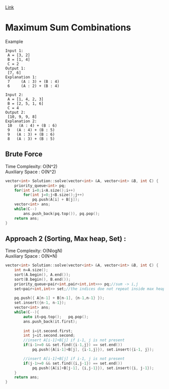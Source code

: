 [Link](https://www.interviewbit.com/problems/maximum-sum-combinations/)
# Maximum Sum Combinations
Example
```
Input 1:
 A = [3, 2]
 B = [1, 4]
 C = 2
Output 1:
 [7, 6]
Explanation 1:
 7     (A : 3) + (B : 4)
 6     (A : 2) + (B : 4)

Input 2:
 A = [1, 4, 2, 3]
 B = [2, 5, 1, 6]
 C = 4
Output 2:
 [10, 9, 9, 8]
Explanation 2:
 10   (A : 4) + (B : 6)
 9   (A : 4) + (B : 5)
 9   (A : 3) + (B : 6)
 8   (A : 3) + (B : 5)
 ```
## Brute Force
Time Complexity: O(N^2)<br>
Auxiliary Space : O(N^2)
```cpp
vector<int> Solution::solve(vector<int> &A, vector<int> &B, int C) {
    priority_queue<int> pq;
    for(int i=0;i<A.size();i++)
        for(int j=0;j<B.size();j++)
            pq.push(A[i] + B[j]);
    vector<int> ans;
    while(C--)
        ans.push_back(pq.top()), pq.pop();
    return ans;
}
```
## Approach 2 (Sorting, Max heap, Set) :
Time Complexity: O(NlogN) <br>
Auxiliary Space : O(N*N)

```cpp
vector<int> Solution::solve(vector<int> &A, vector<int> &B, int C) {
    int n=A.size();
    sort(A.begin(), A.end());
    sort(B.begin(), B.end());
    priority_queue<pair<int,pair<int,int>>> pq;//sum -> i,j
    set<pair<int,int>> set;//the indices doe not repeat inside max heap.
    
    pq.push({ A[n-1] + B[n-1], {n-1,n-1} });
    set.insert({n-1, n-1});
    vector<int> ans;
    while(C--){
        auto it=pq.top();   pq.pop();
        ans.push_back(it.first);
        
        int i=it.second.first;
        int j=it.second.second;
        //insert A[i-1]+B[j] if i-1, j is not present
        if(i-1>=0 && set.find({i-1,j}) == set.end())
            pq.push({A[i-1]+B[j], {i-1,j}}), set.insert({i-1, j});

        //insert A[i-1]+B[j] if i-1, j is not present
        if(j-1>=0 && set.find({i,j-1}) == set.end())
            pq.push({A[i]+B[j-1], {i,j-1}}), set.insert({i, j-1});
    }
    return ans;
}
```